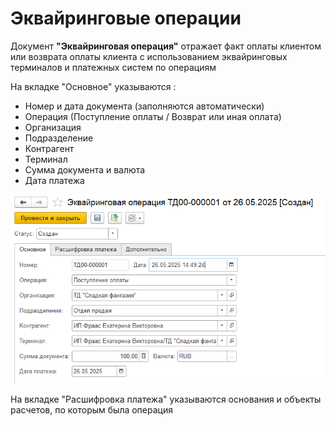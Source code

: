 # Эквайринговые операции

Документ **"Эквайринговая операция"** отражает факт оплаты клиентом или возврата оплаты клиента с использованием эквайринговых терминалов и платежных систем по операциям

На вкладке "Основное" указываются :  
- Номер и дата документа (заполняются автоматически)  
- Операция (Поступление оплаты / Возврат или иная оплата)  
- Организация  
- Подразделение  
- Контрагент  
- Терминал  
- Сумма документа и валюта  
- Дата платежа  

![1]

На вкладке "Расшифровка платежа" указываются основания и объекты расчетов, по которым была операция

[1]: EkweeringOperations.png 